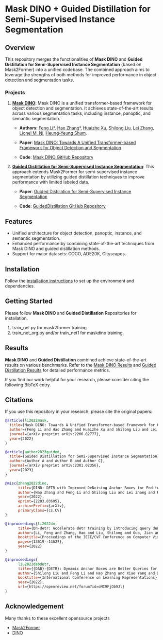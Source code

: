 # Mask DINO + Guided Distillation for Semi-Supervised Instance Segmentation

## Overview

This repository merges the functionalities of **Mask DINO** and **Guided Distillation for Semi-Supervised Instance Segmentation** (based on Mask2Former) into a unified codebase. The combined approach aims to leverage the strengths of both methods for improved performance in object detection and segmentation tasks.

### Projects

1. **[Mask DINO](https://arxiv.org/abs/2206.02777)**: Mask DINO is a unified transformer-based framework for object detection and segmentation. It achieves state-of-the-art results across various segmentation tasks, including instance, panoptic, and semantic segmentation.

   - **Authors**: [Feng Li*](https://fengli-ust.github.io/), [Hao Zhang*](https://scholar.google.com/citations?user=B8hPxMQAAAAJ&hl=zh-CN), [Huaizhe Xu](https://scholar.google.com/citations?user=zgaTShsAAAAJ&hl=en&scioq=Huaizhe+Xu), [Shilong Liu](https://www.lsl.zone/), [Lei Zhang](https://scholar.google.com/citations?hl=zh-CN&user=fIlGZToAAAAJ), [Lionel M. Ni](https://scholar.google.com/citations?hl=zh-CN&user=OzMYwDIAAAAJ), [Heung-Yeung Shum](https://scholar.google.com.hk/citations?user=9akH-n8AAAAJ&hl=en).

   - **Paper**: [Mask DINO: Towards A Unified Transformer-based Framework for Object Detection and Segmentation](https://arxiv.org/abs/2206.02777)

   - **Code**: [Mask DINO GitHub Repository](https://github.com/IDEA-Research/Mask-DINO)

2. **[Guided Distillation for Semi-Supervised Instance Segmentation](https://arxiv.org/abs/2301.02356)**: This approach extends Mask2Former for semi-supervised instance segmentation by utilizing guided distillation techniques to improve performance with limited labeled data.

   - **Paper**: [Guided Distillation for Semi-Supervised Instance Segmentation](https://arxiv.org/abs/2301.02356)

   - **Code**: [GuidedDistillation GitHub Repository](https://github.com/facebookresearch/GuidedDistillation/tree/main)

## Features

- Unified architecture for object detection, panoptic, instance, and semantic segmentation.
- Enhanced performance by combining state-of-the-art techniques from Mask DINO and guided distillation methods.
- Support for major datasets: COCO, ADE20K, Cityscapes.

## Installation

Follow the [installation instructions](INSTALL.md) to set up the environment and dependencies.

## Getting Started
Please follow **Mask DINO** and **Guided Distillation** Repositories for installation.
1. train_net.py for mask2former training.
2. train_net_org.py and/or train_net1 for maskdino training.

## Results

**Mask DINO** and **Guided Distillation** combined achieve state-of-the-art results on various benchmarks. Refer to the [Mask DINO Results](https://github.com/IDEA-Research/Mask-DINO#results) and [Guided Distillation Results](**https://github.com/facebookresearch/GuidedDistillation/tree/main**) for detailed performance metrics.

If you find our work helpful for your research, please consider citing the following BibTeX entry.

## Citations

If you use this repository in your research, please cite the original papers:

```bibtex
@article{li2022mask,
  title={Mask DINO: Towards A Unified Transformer-based Framework for Object Detection and Segmentation},
  author={Feng Li and Hao Zhang and Huaizhe Xu and Shilong Liu and Lei Zhang and Lionel M. Ni and Heung-Yeung Shum},
  journal={arXiv preprint arXiv:2206.02777},
  year={2022}
}

@article{author2023guided,
  title={Guided Distillation for Semi-Supervised Instance Segmentation},
  author={Author A and Author B and Author C},
  journal={arXiv preprint arXiv:2301.02356},
  year={2023}
}

@misc{zhang2022dino,
      title={DINO: DETR with Improved DeNoising Anchor Boxes for End-to-End Object Detection}, 
      author={Hao Zhang and Feng Li and Shilong Liu and Lei Zhang and Hang Su and Jun Zhu and Lionel M. Ni and Heung-Yeung Shum},
      year={2022},
      eprint={2203.03605},
      archivePrefix={arXiv},
      primaryClass={cs.CV}
}

@inproceedings{li2022dn,
      title={Dn-detr: Accelerate detr training by introducing query denoising},
      author={Li, Feng and Zhang, Hao and Liu, Shilong and Guo, Jian and Ni, Lionel M and Zhang, Lei},
      booktitle={Proceedings of the IEEE/CVF Conference on Computer Vision and Pattern Recognition},
      pages={13619--13627},
      year={2022}
}

@inproceedings{
      liu2022dabdetr,
      title={{DAB}-{DETR}: Dynamic Anchor Boxes are Better Queries for {DETR}},
      author={Shilong Liu and Feng Li and Hao Zhang and Xiao Yang and Xianbiao Qi and Hang Su and Jun Zhu and Lei Zhang},
      booktitle={International Conference on Learning Representations},
      year={2022},
      url={https://openreview.net/forum?id=oMI9PjOb9Jl}
}
```

## Acknowledgement

Many thanks to these excellent opensource projects 
* [Mask2Former](https://github.com/facebookresearch/Mask2Former) 
* [DINO](https://github.com/IDEA-Research/DINO)

